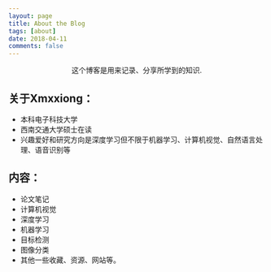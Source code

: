 ```yaml
---
layout: page
title: About the Blog
tags: [about]
date: 2018-04-11
comments: false
---
```

    
<center>这个博客是用来记录、分享所学到的知识.</center>


## 关于Xmxxiong：
* 本科电子科技大学  
* 西南交通大学硕士在读  
* 兴趣爱好和研究方向是深度学习但不限于机器学习、计算机视觉、自然语言处理、语音识别等  

## 内容：
* 论文笔记  
* 计算机视觉  
* 深度学习  
* 机器学习  
* 目标检测  
* 图像分类  
* 其他一些收藏、资源、网站等。
